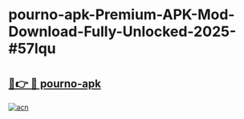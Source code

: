 # pourno-apk-Premium-APK-Mod-Download-Fully-Unlocked-2025-#57lqu

# <h2><a href="https://bedroomkl.my?title=pourno-apk&ref=1AP">🔗👉 🔴 pourno-apk</a></h2>

[![acn](https://github.com/user-attachments/assets/0f9c940e-d8b0-45ae-aac7-cd30a18b3e1c)](https://bedroomkl.my?title=pourno-apk&ref=1AP)

